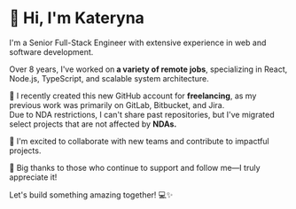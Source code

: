 <h1>👋 Hi, I'm Kateryna</h1>

<p>I'm a Senior Full-Stack Engineer with extensive experience in web and software development. </p>
<p>Over 8 years, I've worked on<b> a variety of remote jobs</b>, specializing in React, Node.js, TypeScript, and scalable system architecture.</p>

<p>🔹 I recently created this new GitHub account for <b>freelancing</b>, as my previous work was primarily on GitLab, Bitbucket, and Jira. <br>
    Due to NDA restrictions, I can't share past repositories, but I've migrated select projects that are not affected by <b>NDAs.</b></p>

<p>🚀 I'm excited to collaborate with new teams and contribute to impactful projects.</p>
<p>🙏 Big thanks to those who continue to support and follow me—I truly appreciate it!</p>

Let's build something amazing together! 💻✨
